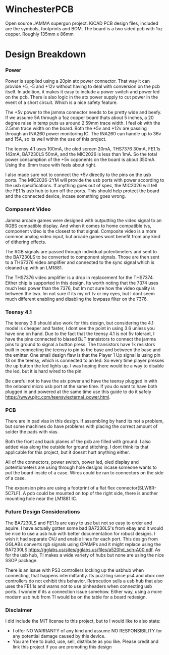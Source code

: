 # WinchesterPCB
Open source JAMMA supergun project. KiCAD PCB design files, included are the symbols, footprints and BOM. 
The board is a two sided pcb with 1oz copper. Roughly 135mm x 86mm

# Design Breakdown

### Power
Power is supplied using a 20pin atx power connector. That way it can provide +5, -5 and +12v without having to deal with conversion on the pcb itself. In addition, it makes it easy to include a power switch and power led on the pcb. There is also logic in the atx power supply to cut power in the event of a short circuit. Which is a nice safety feature. 
  
The +5v power to the jamma connector needs to be pretty wide and beefy. If we assume 5A through a 1oz copper board thats about 5 inches, a 20 degree raise in temp puts us around 2.59mm trace width. I feel ok with the 2.5mm trace width on the board. Both the +5v and +12v are passing through an INA260 power monitoring IC. The INA260 can handle up to 36v and 15A, so its well within the use of this project. 

The teensy 4.1 uses 100mA, the oled screen 20mA, THS7376 30mA, FE1.1s 142mA, BA7230LS 50mA, and the MIC2026 is less than 1mA. So the total power consumption of the +5v coponents on the board is about 350mA. Using the .6mm trace with feels about right. 

I also made sure not to connect the +5v directly to the pins on the usb ports. The MIC2026-2YM will provide the usb ports with power according to the usb specifications. If anything goes out of spec, the MIC2026 will tell the FE1.1s usb hub to turn off the ports. This should help protect the board and the connected device, incase something goes wrong. 

### Component Video
Jamma arcade games were designed with outputting the video signal to an RGBS compatible display. And when it comes to home compatible tvs, component video is the closest to that signal. Composite video is a more common analog video input, but arcade games wont benefit from any kind of dithering effects.

The RGB signals are passed through individual potentimeters and sent to the BA7230LS to be converted to component signals. Those are then sent to a THS7376 video amplifier and connected to the sync signal which is cleaned up with an LM1881.

The THS7376 video amplifier is a drop in replacement for the THS7374. Either chip is supported in this design. Its worth noting that the 7374 uses much less power than the 7376, but Im not sure how the video quality is between the two. Im not sure if its my crt tv or my eyes, but I dont seem much different enabling and disabling the lowpass filter on the 7376.

### Teensy 4.1
The teensy 3.6 should also work for this design, but considering the 4.1 model is cheaper and faster, I dont see the point in using 3.6 unless you have one on hand. Due to the fact that the teensy 4.1 is not 5v tolerant, I have the pins connected to biased BJT transistors to connect the jamma pins to ground to signal a button press. The transistors have 1k resistors built in connecting the teensy io pin to the base and between the base and the emitter. One small design flaw is that the Player 1 Up signal is using pin 13 on the teensy, which is connected to an led. So every time player presses the up button the led lights up. I was hoping there would be a way to disable the led, but it is hard wired to the pin.

Be careful not to have the atx power and have the teensy plugged in with the onboard micro usb port at the same time. If you do want to have both plugged in and powered at the same time use this guide to do it safely https://www.pjrc.com/teensy/external_power.html. 

### PCB
There are in pad vias in this design. If assembling by hand its not a problem, but some machines do have problems with placing the correct amount of solder the pads with vias.

Both the front and back planes of the pcb are filled with ground. I also added vias along the outside for ground stitching. I dont think its that applicable for this project, but it doesnt hurt anything either. 

All of the connectors, power switch, power led, oled display and potentiometers are using through hole designs incase someone wants to put the board inside of a case. Wires could be ran to connectors on the side of a case. 

The expansion pins are using a footprint of a flat flex connector(SLW8R-5C7LF). A pcb could be mounted on top of the right side, there is another mounting hole near the LM1881 IC. 

### Future Design Considerations
The BA7230LS and FE1.1s are easy to use but not so easy to order and aquire. I have actually gotten some bad BA7230LS's from ebay and it would be nice to use a usb hub with better documentation for robust designs. I wish it had separate OVJ and enable lines for each port. This design from GGLABs converts rgb signals using OPAMPs and it might replace using the BA7230LS https://gglabs.us/sites/gglabs.us/files/a520hd_sch-A00.pdf. As for the usb hub, TI makes a wide variety of hubs but none are using the nice SSOP package.

There is an issue with PS3 controllers locking up the usbhub when connecting, that happens intermittantly. Its puzzling since ps4 and xbox one controllers do not exhibit this behavior. Retrocution sells a usb hub that also uses the FE1.1s and warns not to use pinheaders when connecting usb ports. I wonder if its a connection issue somehow. Either way, using a more modern usb hub from TI would be on the table for a board redesign. 

### Disclaimer
I did include the MIT license to this project, but to I would like to also state:

* I offer NO WARRANTY of any kind and assume NO RESPONSIBILITY for any potential damage caused by this device.
* You are free to build, use, sell, distribute as you like. Please credit and link this project if you are promoting this design
  
